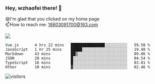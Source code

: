 ### Hey, wzhaofei there! 👋

😄I'm glad that you clicked on my home page<br>
📫How to reach me: 18803091700@163.com<br>

![](https://github-readme-stats.vercel.app/api?username=wzhaofei&show_icons=true)

<!--START_SECTION:waka-->

```text
Vue.js       4 hrs 22 mins   ███████████████░░░░░░░░░░   59.58 %
JavaScript   1 hr 25 mins    █████░░░░░░░░░░░░░░░░░░░░   19.48 %
Markdown     43 mins         ██▒░░░░░░░░░░░░░░░░░░░░░░   09.86 %
JSON         20 mins         █░░░░░░░░░░░░░░░░░░░░░░░░   04.54 %
TypeScript   16 mins         █░░░░░░░░░░░░░░░░░░░░░░░░   03.81 %
Other        10 mins         ▓░░░░░░░░░░░░░░░░░░░░░░░░   02.46 %
```

<!--END_SECTION:waka-->

![visitors](https://visitor-badge.glitch.me/badge?page_id=wzhaofei)


<!--
**wzhaofei/wzhaofei** is a ✨ _special_ ✨ repository because its `README.md` (this file) appears on your GitHub profile.

[<img align="right" width="50%" src="https://github-readme-stats.vercel.app/api?username=wzhaofei&show_icons=true">](https://metrics.lecoq.io/wzhaofei#gh-light-mode-only)

Here are some ideas to get you started:

- 🔭 I’m currently working on ...
- 🌱 I’m currently learning ...
- 👯 I’m looking to collaborate on ...
- 🤔 I’m looking for help with ...
- 💬 Ask me about ...
- 📫 How to reach me: ...
- 😄 Pronouns: ...
- ⚡ Fun fact: ...
-->
